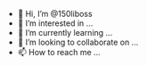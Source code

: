 - 👋 Hi, I’m @150liboss
- 👀 I’m interested in ...
- 🌱 I’m currently learning ...
- 💞️ I’m looking to collaborate on ...
- 📫 How to reach me ...

<!---
150liboss/150liboss is a ✨ special ✨ repository because its `README.md` (this file) appears on your GitHub profile.
You can click the Preview link to take a look at your changes.
--->
